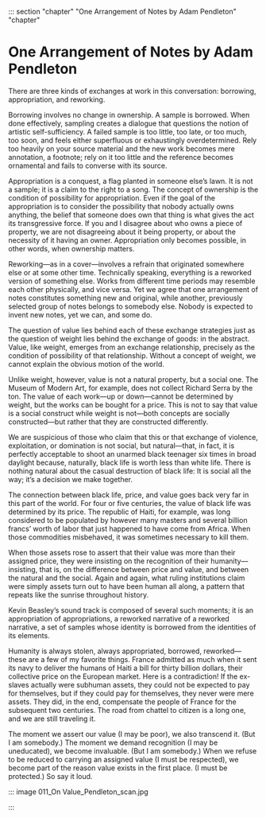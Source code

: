 

::: section "chapter" "One Arrangement of Notes by Adam Pendleton" "chapter"

# One Arrangement of Notes by Adam Pendleton


There are three kinds of exchanges at work in this conversation: borrowing, appropriation, and reworking.

Borrowing involves no change in ownership. A sample is borrowed. When done effectively, sampling creates a dialogue that questions the notion of artistic self-sufficiency. A failed sample is too little, too late, or too much, too soon, and feels either superfluous or exhaustingly overdetermined. Rely too heavily on your source material and the new work becomes mere annotation, a footnote; rely on it too little and the reference becomes ornamental and fails to converse with its source.

Appropriation is a conquest, a flag planted in someone else’s lawn. It is not a sample; it is a claim to the right to a song. The concept of ownership is the condition of possibility for appropriation. Even if the goal of the appropriation is to consider the possibility that nobody actually owns anything, the belief that someone does own that thing is what gives the act its transgressive force. If you and I disagree about who owns a piece of property, we are not disagreeing about it being property, or about the necessity of it having an owner. Appropriation only becomes possible, in other words, when ownership matters.

Reworking—as in a cover—involves a refrain that originated somewhere else or at some other time. Technically speaking, everything is a reworked version of something else. Works from different time periods may resemble each other physically, and vice versa. Yet we agree that one arrangement of notes constitutes something new and original, while another, previously selected group of notes belongs to somebody else. Nobody is expected to invent new notes, yet we can, and some do. 

The question of value lies behind each of these exchange strategies just as the question of weight lies behind the exchange of goods: in the abstract. Value, like weight, emerges from an exchange relationship, precisely as the condition of possibility of that relationship. Without a concept of weight, we cannot explain the obvious motion of the world.

Unlike weight, however, value is not a natural property, but a social one. The Museum of Modern Art, for example, does not collect Richard Serra by the ton. The value of each work—up or down—cannot be determined by weight, but the works can be bought for a price. This is not to say that value is a social construct while weight is not—both concepts are socially constructed—but rather that they are constructed differently.

We are suspicious of those who claim that this or that exchange of violence, exploitation, or domination is not social, but natural—that, in fact, it is perfectly acceptable to shoot an unarmed black teenager six times in broad daylight because, naturally, black life is worth less than white life. There is nothing natural about the casual destruction of black life: It is social all the way; it’s a decision we make together.

The connection between black life, price, and value goes back very far in this part of the world. For four or five centuries, the value of black life was determined by its price. The republic of Haiti, for example, was long considered to be populated by however many masters and several billion francs’ worth of labor that just happened to have come from Africa. When those commodities misbehaved, it was sometimes necessary to kill them.

When those assets rose to assert that their value was more than their assigned price, they were insisting on the recognition of their humanity—insisting, that is, on the difference between price and value, and between the natural and the social. Again and again, what ruling institutions claim were simply assets turn out to have been human all along, a pattern that repeats like the sunrise throughout history.

Kevin Beasley’s sound track is composed of several such moments; it is an appropriation of appropriations, a reworked narrative of a reworked narrative, a set of samples whose identity is borrowed from the identities of its elements.

Humanity is always stolen, always appropriated, borrowed, reworked—these are a few of my favorite things. France admitted as much when it sent its navy to deliver the humans of Haiti a bill for thirty billion dollars, their collective price on the European market. Here is a contradiction! If the ex-slaves actually were subhuman assets, they could not be expected to pay for themselves, but if they could pay for themselves, they never were mere assets. They did, in the end, compensate the people of France for the subsequent two centuries. The road from chattel to citizen is a long one, and we are still traveling it.

The moment we assert our value (I may be poor), we also transcend it.
(But I am somebody.) The moment we demand recognition (I may be uneducated), we become invaluable. (But I am somebody.) When we refuse to be reduced to carrying an assigned value (I must be respected), we become part of the reason value exists in the first place. (I must be protected.) So say it loud.

::: image 011_On Value_Pendleton_scan.jpg

:::
